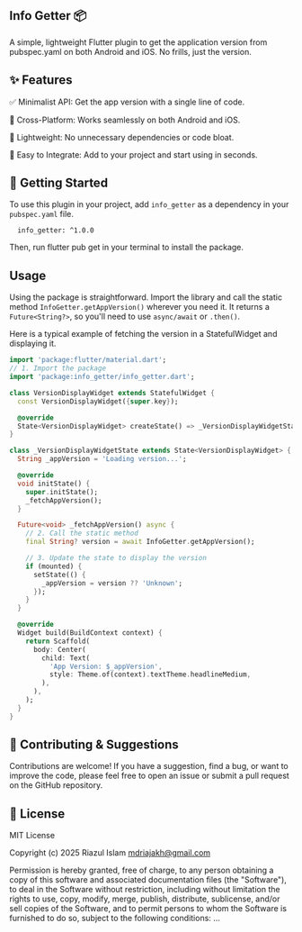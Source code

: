 
## Info Getter 📦

A simple, lightweight Flutter plugin to get the application version from pubspec.yaml on both Android and iOS. No frills, just the version.

## ✨ Features

✅ Minimalist API: Get the app version with a single line of code.

📱 Cross-Platform: Works seamlessly on both Android and iOS.

🚀 Lightweight: No unnecessary dependencies or code bloat.

🔧 Easy to Integrate: Add to your project and start using in seconds.

## 🏁 Getting Started

To use this plugin in your project, add `info_getter` as a dependency in your `pubspec.yaml` file.

``` dependencies:
  info_getter: ^1.0.0 

  ```

Then, run flutter pub get in your terminal to install the package.

## Usage
Using the package is straightforward. Import the library and call the static method `InfoGetter.getAppVersion()` wherever you need it. It returns a `Future<String?>`, so you'll need to use `async/await` or `.then()`.

Here is a typical example of fetching the version in a StatefulWidget and displaying it.

``` dart
import 'package:flutter/material.dart';
// 1. Import the package
import 'package:info_getter/info_getter.dart';

class VersionDisplayWidget extends StatefulWidget {
  const VersionDisplayWidget({super.key});

  @override
  State<VersionDisplayWidget> createState() => _VersionDisplayWidgetState();
}

class _VersionDisplayWidgetState extends State<VersionDisplayWidget> {
  String _appVersion = 'Loading version...';

  @override
  void initState() {
    super.initState();
    _fetchAppVersion();
  }

  Future<void> _fetchAppVersion() async {
    // 2. Call the static method
    final String? version = await InfoGetter.getAppVersion();

    // 3. Update the state to display the version
    if (mounted) {
      setState(() {
        _appVersion = version ?? 'Unknown';
      });
    }
  }

  @override
  Widget build(BuildContext context) {
    return Scaffold(
      body: Center(
        child: Text(
          'App Version: $_appVersion',
          style: Theme.of(context).textTheme.headlineMedium,
        ),
      ),
    );
  }
}

```

## 🤝 Contributing & Suggestions

Contributions are welcome! If you have a suggestion, find a bug, or want to improve the code, please feel free to open an issue or submit a pull request on the GitHub repository.

## 📜 License
MIT License

Copyright (c) 2025 Riazul Islam <mdriajakh@gmail.com>

Permission is hereby granted, free of charge, to any person obtaining a copy
of this software and associated documentation files (the "Software"), to deal
in the Software without restriction, including without limitation the rights
to use, copy, modify, merge, publish, distribute, sublicense, and/or sell
copies of the Software, and to permit persons to whom the Software is
furnished to do so, subject to the following conditions:
...
 
 
